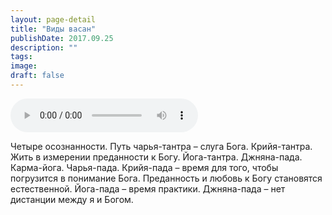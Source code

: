 ```yaml
---
layout: page-detail
title: "Виды васан"
publishDate: 2017.09.25
description: ""
tags:
image:
draft: false
---
```


<audio title="2017.09.25 - Виды васан.mp3" src="/upload/iblock/67a/67a4a6b02e30c15105c05fee3a7015eb.mp3" controls=""></audio>

 Четыре осознанности. Путь чарья-тантра – слуга Бога. Крийя-тантра. Жить в измерении преданности к Богу. Йога-тантра. Джняна-пада. Карма-йога. Чарья-пада. Крийя-пада – время для того, чтобы погрузится в понимание Бога. Преданность и любовь к Богу становятся естественной. Йога-пада – время практики. Джняна-пада – нет дистанции между я и Богом. 

  
